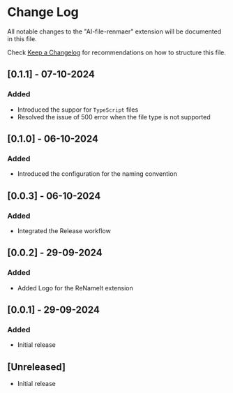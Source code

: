 # Change Log

All notable changes to the "AI-file-renmaer" extension will be documented in this file.

Check [Keep a Changelog](http://keepachangelog.com/) for recommendations on how to structure this file.

## [0.1.1] - 07-10-2024

### Added 

- Introduced the suppor for `TypeScript` files 
- Resolved the issue of 500 error when the file type is not supported

## [0.1.0] - 06-10-2024

### Added 

- Introduced the configuration for the naming convention

## [0.0.3] - 06-10-2024

### Added
 
- Integrated the Release workflow

## [0.0.2] - 29-09-2024

### Added

- Added Logo for the ReNameIt extension

## [0.0.1] - 29-09-2024

### Added

- Initial release

## [Unreleased]

- Initial release